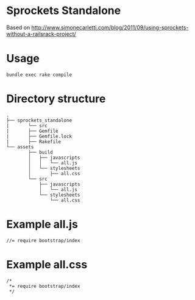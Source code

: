 # Sprockets Standalone

Based on http://www.simonecarletti.com/blog/2011/09/using-sprockets-without-a-railsrack-project/

# Usage

	bundle exec rake compile

# Directory structure

	.
	├── sprockets_standalone
	|		└── src
	|		├── Gemfile
	|		├── Gemfile.lock
	|		├── Rakefile
	└── assets
			├── build
			│   ├── javascripts
			│   │   └── all.js
			│   └── stylesheets
			│       ├── all.css
			└── src
			    ├── javascripts
			    │   └── all.js
			    └── stylesheets
			        └── all.css


# Example all.js

	//= require bootstrap/index
	
# Example all.css

	/*
	 *= require bootstrap/index
	 */
